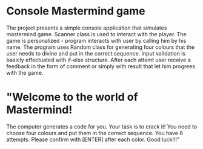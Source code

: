 # Console Mastermind game 
The project presents a simple console application that simulates mastermind game. Scanner class is used to interact with the player. 
The game is personalized - program interacts with user by calling him by his name. The program uses Random class for generating four colours 
that the user needs to divine and put in the correct sequence. Input validation is basicly effectuated with if-else structure. 
After each attemt user receive a feedback in the form of comment or simply with result that let him progrees with the game.

# "Welcome to the world of Mastermind! 
The computer generates a code for you. Your task is to crack it! You need to choose four colours and put them in the correct sequence.
You have 8 attempts. Please confirm with [ENTER] after each color. Good luck!!!"

